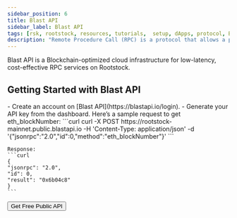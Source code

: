 ```yaml
---
sidebar_position: 6
title: Blast API
sidebar_label: Blast API
tags: [rsk, rootstock, resources, tutorials,  setup, dApps, protocol, Blast API]
description: "Remote Procedure Call (RPC) is a protocol that allows a program to execute procedures (functions) on a remote server as if they were local calls."
---  
```


Blast API is a Blockchain-optimized cloud infrastructure for low-latency, cost-effective RPC services on Rootstock.

## Getting Started with Blast API

<Steps>
  <Step title="Sign Up and Get an API Key">
   - Create an account on [Blast API](https://blastapi.io/login).  
   - Generate your API key from the dashboard.  

  </Step>
<Step title="Make Example cURL Request to get eth_blockNumber">
   Here’s a sample request to get eth_blockNumber:  
    ```curl
    curl -X POST https://rootstock-mainnet.public.blastapi.io -H 'Content-Type: application/json' -d '{"jsonrpc":"2.0","id":0,"method":"eth_blockNumber"}'
    ```  

    Response:
    ```curl
    {
    "jsonrpc": "2.0",
    "id": 0,
    "result": "0x6b04c8"
    }
    ```
  </Step>
</Steps>

<Button href="https://blastapi.io/public-api/rootstock">Get Free Public API</Button>